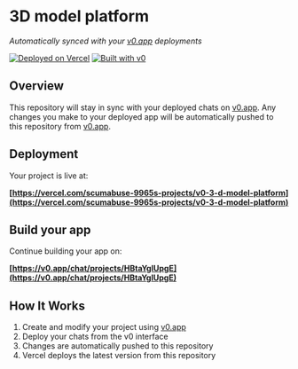# 3D model platform

*Automatically synced with your [v0.app](https://v0.app) deployments*

[![Deployed on Vercel](https://img.shields.io/badge/Deployed%20on-Vercel-black?style=for-the-badge&logo=vercel)](https://vercel.com/scumabuse-9965s-projects/v0-3-d-model-platform)
[![Built with v0](https://img.shields.io/badge/Built%20with-v0.app-black?style=for-the-badge)](https://v0.app/chat/projects/HBtaYglUpgE)

## Overview

This repository will stay in sync with your deployed chats on [v0.app](https://v0.app).
Any changes you make to your deployed app will be automatically pushed to this repository from [v0.app](https://v0.app).

## Deployment

Your project is live at:

**[https://vercel.com/scumabuse-9965s-projects/v0-3-d-model-platform](https://vercel.com/scumabuse-9965s-projects/v0-3-d-model-platform)**

## Build your app

Continue building your app on:

**[https://v0.app/chat/projects/HBtaYglUpgE](https://v0.app/chat/projects/HBtaYglUpgE)**

## How It Works

1. Create and modify your project using [v0.app](https://v0.app)
2. Deploy your chats from the v0 interface
3. Changes are automatically pushed to this repository
4. Vercel deploys the latest version from this repository
